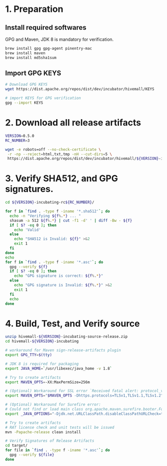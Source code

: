 <!--
  Licensed to the Apache Software Foundation (ASF) under one
  or more contributor license agreements.  See the NOTICE file
  distributed with this work for additional information
  regarding copyright ownership.  The ASF licenses this file
  to you under the Apache License, Version 2.0 (the
  "License"); you may not use this file except in compliance
  with the License.  You may obtain a copy of the License at

    http://www.apache.org/licenses/LICENSE-2.0

  Unless required by applicable law or agreed to in writing,
  software distributed under the License is distributed on an
  "AS IS" BASIS, WITHOUT WARRANTIES OR CONDITIONS OF ANY
  KIND, either express or implied.  See the License for the
  specific language governing permissions and limitations
  under the License.
-->

<!-- toc -->

# 1. Preparation 

## Install required softwares 

GPG and Maven, JDK 8 is mandatory for verification.

```sh
brew install gpg gpg-agent pinentry-mac
brew install maven
brew install md5sha1sum
```

## Import GPG KEYS

```sh
# Download GPG KEYS
wget https://dist.apache.org/repos/dist/dev/incubator/hivemall/KEYS

# import KEYS for GPG verification
gpg --import KEYS
```

# 2. Download all release artifacts

```sh
VERSION=0.5.0
RC_NUMBER=3

wget -e robots=off --no-check-certificate \
 -r -np --reject=html,txt,tmp -nH --cut-dirs=5 \
 https://dist.apache.org/repos/dist/dev/incubator/hivemall/${VERSION}-incubating-rc${RC_NUMBER}/
```

# 3. Verify SHA512, and GPG signatures.

```sh
cd ${VERSION}-incubating-rc${RC_NUMBER}/

for f in `find . -type f -iname '*.sha512'`; do
  echo -n "Verifying ${f%.*} ... "
  shasum -a 512 ${f%.*} | cut -f1 -d' ' | diff -Bw - ${f}
  if [ $? -eq 0 ]; then
    echo 'Valid'
  else 
    echo "SHA512 is Invalid: ${f}" >&2
    exit 1
  fi  
done
echo
for f in `find . -type f -iname '*.asc'`; do
  gpg --verify ${f}
  if [ $? -eq 0 ]; then
    echo "GPG signature is correct: ${f%.*}"
  else
    echo "GPG signature is Invalid: ${f%.*}" >&2
	exit 1
  fi
  echo
done
```

# 4. Build, Test, and Verify source 

```sh
unzip hivemall-${VERSION}-incubating-source-release.zip
cd hivemall-${VERSION}-incubating

# workaround for Maven sign-release-artifacts plugin
export GPG_TTY=$(tty)

# JDK 8 is required for packaging
export JAVA_HOME=`/usr/libexec/java_home -v 1.8`

# Try to create artifacts
export MAVEN_OPTS=-XX:MaxPermSize=256m

# (Optional) Workaround for SSL error `Received fatal alert: protocol_version`
export MAVEN_OPTS="$MAVEN_OPTS -Dhttps.protocols=TLSv1,TLSv1.1,TLSv1.2"

# (Optional) Workaround for Surefire error:
# Could not find or load main class org.apache.maven.surefire.booter.ForkedBooter
export _JAVA_OPTIONS="-Djdk.net.URLClassPath.disableClassPathURLCheck=true"

# Try to create artifacts
# RAT license check and unit tests will be issued
mvn -Papache-release clean install

# Verify Signatures of Release Artifacts
cd target/
for file in `find . -type f -iname '*.asc'`; do
  gpg --verify ${file}
done
```